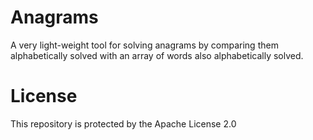# Anagrams
A very light-weight tool for solving anagrams by comparing them alphabetically solved with an array of words also alphabetically solved.

# License
This repository is protected by the Apache License 2.0

